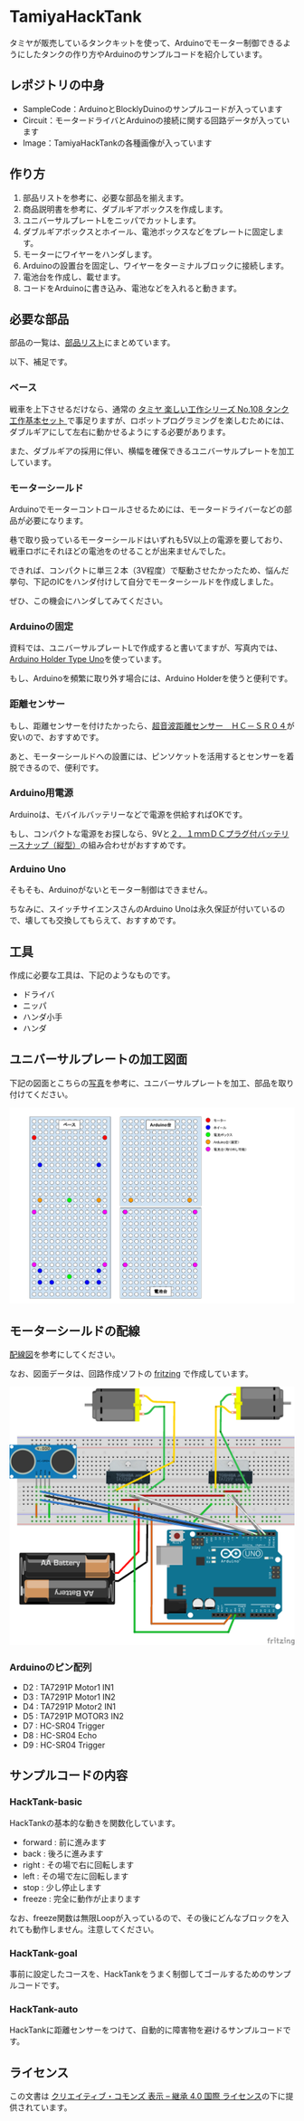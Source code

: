 # TamiyaHackTank
タミヤが販売しているタンクキットを使って、Arduinoでモーター制御できるようにしたタンクの作り方やArduinoのサンプルコードを紹介しています。

## レポジトリの中身
- SampleCode：ArduinoとBlocklyDuinoのサンプルコードが入っています
- Circuit：モータードライバとArduinoの接続に関する回路データが入っています
- Image：TamiyaHackTankの各種画像が入っています

## 作り方

1. 部品リストを参考に、必要な部品を揃えます。
2. 商品説明書を参考に、ダブルギアボックスを作成します。
3. ユニバーサルプレートLをニッパでカットします。
4. ダブルギアボックスとホイール、電池ボックスなどをプレートに固定します。
5. モーターにワイヤーをハンダします。
5. Arduinoの設置台を固定し、ワイヤーをターミナルブロックに接続します。
6. 電池台を作成し、載せます。
7. コードをArduinoに書き込み、電池などを入れると動きます。

## 必要な部品

部品の一覧は、[部品リスト](https://docs.google.com/spreadsheets/d/1GFMyF7QKVoaPNvtzkHuXjzPc7Tc-55D2XxNh2L3xb0M/edit?usp=sharing)にまとめています。

以下、補足です。

### ベース
戦車を上下させるだけなら、通常の [タミヤ 楽しい工作シリーズ No.108 タンク工作基本セット ](http://amzn.to/2cnUZjh) で事足りますが、ロボットプログラミングを楽しむためには、ダブルギアにして左右に動かせるようにする必要があります。

また、ダブルギアの採用に伴い、横幅を確保できるユニバーサルプレートを加工しています。

### モーターシールド
Arduinoでモーターコントロールさせるためには、モータードライバーなどの部品が必要になります。

巷で取り扱っているモーターシールドはいずれも5V以上の電源を要しており、戦車ロボにそれほどの電池をのせることが出来ませんでした。

できれば、コンパクトに単三２本（3V程度）で駆動させたかったため、悩んだ挙句、下記のICをハンダ付けして自分でモーターシールドを作成しました。

ぜひ、この機会にハンダしてみてください。

### Arduinoの固定
資料では、ユニバーサルプレートLで作成すると書いてますが、写真内では、[Arduino Holder Type Uno](http://akizukidenshi.com/catalog/g/gP-09397/)を使っています。

もし、Arduinoを頻繁に取り外す場合には、Arduino Holderを使うと便利です。

### 距離センサー
もし、距離センサーを付けたかったら、[超音波距離センサー　ＨＣ－ＳＲ０４](http://akizukidenshi.com/catalog/g/gM-11009/)が安いので、おすすめです。

あと、モーターシールドへの設置には、ピンソケットを活用するとセンサーを着脱できるので、便利です。

### Arduino用電源
Arduinoは、モバイルバッテリーなどで電源を供給すればOKです。

もし、コンパクトな電源をお探しなら、9Vと[２．１ｍｍＤＣプラグ付バッテリースナップ（縦型）](http://akizukidenshi.com/catalog/g/gP-07356/)の組み合わせがおすすめです。

### Arduino Uno
そもそも、Arduinoがないとモーター制御はできません。

ちなみに、スイッチサイエンスさんのArduino Unoは永久保証が付いているので、壊しても交換してもらえて、おすすめです。

## 工具
作成に必要な工具は、下記のようなものです。

- ドライバ
- ニッパ
- ハンダ小手
- ハンダ

## ユニバーサルプレートの加工図面
下記の図面とこちらの[写真](https://goo.gl/photos/RhmUzpuK7QpetXwV8)を参考に、ユニバーサルプレートを加工、部品を取り付けてください。

![組み立て図面](./Image/plate.png)

## モーターシールドの配線
[配線図](./Circuit/tamiya-robo.fzz)を参考にしてください。

なお、図面データは、回路作成ソフトの [fritzing](http://fritzing.org/projects/) で作成しています。

![配膳図](./Image/circuit.png)



### Arduinoのピン配列

- D2 : TA7291P Motor1 IN1
- D3 : TA7291P Motor1 IN2
- D4 : TA7291P Motor2 IN1
- D5 : TA7291P MOTOR3 IN2
- D7 : HC-SR04 Trigger
- D8 : HC-SR04 Echo
- D9 : HC-SR04 Trigger
 
## サンプルコードの内容

### HackTank-basic
HackTankの基本的な動きを関数化しています。

- forward : 前に進みます
- back    : 後ろに進みます
- right   : その場で右に回転します
- left    : その場で左に回転します
- stop    : 少し停止します
- freeze  : 完全に動作が止まります

なお、freeze関数は無限Loopが入っているので、その後にどんなブロックを入れても動作しません。注意してください。

### HackTank-goal
事前に設定したコースを、HackTankをうまく制御してゴールするためのサンプルコードです。

### HackTank-auto
HackTankに距離センサーをつけて、自動的に障害物を避けるサンプルコードです。

## ライセンス
この文書は [クリエイティブ・コモンズ 表示 – 継承 4.0 国際 ライセンス](https://creativecommons.org/licenses/by-sa/4.0/)の下に提供されています。